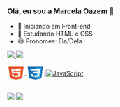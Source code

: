 ### Olá, eu sou a Marcela Oazem 👋

- 🔭 Iniciando em Front-end
- 🌱 Estudando HTML e CSS
- 😄 Pronomes: Ela/Dela

<div align = "centro" >
  <a href = "https://github.com/marcelaoazem ">
  <img width="48%" src= "https://github-readme-stats.vercel.app/api?username=marcelaoazem&show_icons=true&theme=radical&include_all_commits=true&count_private=true"/>
  <img width="48%" src= "https://github-readme-stats.vercel.app/api/top-langs/?username=MarcelaOazem&layout=compact&langs_count=7&theme=radical"/>
</div>
  
<div style="display: inline_block"><br>
  <img align="center" alt="HTML" height="30" width="40" src="https://raw.githubusercontent.com/devicons/devicon/master/icons/html5/html5-original.svg">
  <img align="center" alt="CSS" height="30" width="40" src="https://raw.githubusercontent.com/devicons/devicon/master/icons/css3/css3-original.svg">
  <img align="center" alt="JavaScript" height="30" width="40" src="https://cdn.jsdelivr.net/gh/devicons/devicon/icons/javascript/javascript-original.svg" />
</div>
  
##
  
<div>
 <a href"https://discord.com/channels/834111810725871677/834111810725871683" target="_blank"><img src="https://img.shields.io/badge/Discord-7289DA?style=for-the-badge&logo=discord&logoColor=white" target="_blank"></a>
 <a href="https://www.linkedin.com/in/marcela-oazem-35321a155/" target="_blank"><img src="https://img.shields.io/badge/LinkedIn-0077B5?style=for-the-badge&logo=linkedin&logoColor=white" target="_blank"></a>
</div>
                    
  




